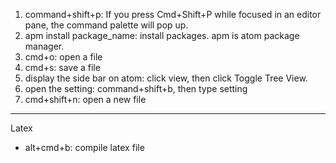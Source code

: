 1. command+shift+p: If you press Cmd+Shift+P while focused in an editor pane, the command palette will pop up.
2. apm install package_name: install packages. apm is atom package manager. 
3. cmd+o: open a file
4. cmd+s: save a file
5. display the side bar on atom: click view, then click Toggle Tree View. 
6. open the setting: command+shift+b, then type setting
7. cmd+shift+n: open a new file



*********************************
Latex
- alt+cmd+b: compile latex file
